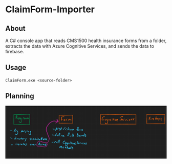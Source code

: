 # ClaimForm-Importer

## About
A C# console app that reads CMS1500 health insurance forms from a folder, extracts the data with Azure Cognitive Services, and sends the data to firebase.

## Usage

`ClaimForm.exe <source-folder>`

## Planning
<img src="whiteboard.png">
